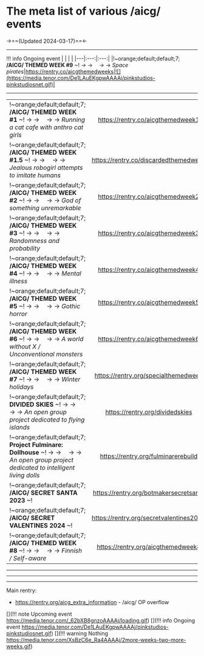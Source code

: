# The meta list of various /aicg/ events

->==(Updated 2024-03-17)==<-

***
!!! info Ongoing event
    | | | |
    |---|:---:|:---:|
    |!~orange;default;default;7; **/AICG/ THEMED WEEK #9** ~!   -> ->   -> ->  *Space pirates*|https://rentry.co/aicgthemedweeks|![](https://media.tenor.com/De1LAuEKgpwAAAAj/pinkstudios-pinkstudiosnet.gif)|

***
| | | |
|---|:---:|:---:|
|!~orange;default;default;7; **/AICG/ THEMED WEEK #1** ~!  -> ->   -> ->  *Running a cat cafe with anthro cat girls*| https://rentry.co/aicgthemedweek1| ![](https://files.catbox.moe/884dj8.png)|
|!~orange;default;default;7; **/AICG/ THEMED WEEK #1.5** ~!  -> ->   -> ->  *Jealous robogirl attempts to imitate humans*| https://rentry.co/discardedthemedweek| ![](https://files.catbox.moe/bbwj2b.png)|
|!~orange;default;default;7; **/AICG/ THEMED WEEK #2** ~!  -> ->   -> ->  *God of something unremarkable*| https://rentry.co/aicgthemedweek2| ![](https://files.catbox.moe/6io05q.png)|
|!~orange;default;default;7; **/AICG/ THEMED WEEK #3** ~!  -> ->   -> ->  *Randomness and probability*| https://rentry.co/aicgthemedweek3| ![](https://files.catbox.moe/jooqvq.png)|
|!~orange;default;default;7; **/AICG/ THEMED WEEK #4** ~!  -> ->   -> ->  *Mental illness*| https://rentry.co/aicgthemedweek4| ![](https://files.catbox.moe/i0mi0h.png)|
|!~orange;default;default;7; **/AICG/ THEMED WEEK #5** ~!  -> ->   -> ->  *Gothic horror*| https://rentry.co/aicgthemedweek5| ![](https://files.catbox.moe/uj9yw8.png)|
|!~orange;default;default;7; **/AICG/ THEMED WEEK #6** ~!  -> ->   -> ->  *A world without X / Unconventional monsters*| https://rentry.co/aicgthemedweek6| ![](https://files.catbox.moe/6tc9fu.png)|
|!~orange;default;default;7; **/AICG/ THEMED WEEK #7** ~!  -> ->   -> ->  *Winter holidays*| https://rentry.org/specialthemedweek| ![](https://files.catbox.moe/qqqdhj.png)|
|!~orange;default;default;7; **DIVIDED SKIES** ~!  -> ->   -> ->  *An open group project dedicated to flying islands*| https://rentry.org/dividedskies| ![](https://files.catbox.moe/o1wa1o.png)|
|!~orange;default;default;7; **Project Fulminare: Dollhouse** ~!  -> ->   -> ->  *An open group project dedicated to intelligent living dolls*| https://rentry.org/fulminarerebuild| ![](https://files.catbox.moe/iavmvb.png)|
|!~orange;default;default;7; **/AICG/ SECRET SANTA 2023** ~! | https://rentry.org/botmakersecretsanta| ![](https://files.catbox.moe/37x08v.png)|
|!~orange;default;default;7; **/AICG/ SECRET VALENTINES 2024** ~! | https://rentry.org/secretvalentines2024| ![](https://files.catbox.moe/z1t2n9.png)|
|!~orange;default;default;7; **/AICG/ THEMED WEEK #8** ~!  -> ->   -> ->  *Finnish / Self-aware*| https://rentry.org/aicgthemedweek8| ![](https://files.catbox.moe/ehd5v6.png)|


***
***
***
Main rentry:
- https://rentry.org/aicg_extra_information - /aicg/ OP overflow


[](!!! note Upcoming event          https://media.tenor.com/_62bXB8gnzoAAAAj/loading.gif)
[](!!! info Ongoing event          https://media.tenor.com/De1LAuEKgpwAAAAj/pinkstudios-pinkstudiosnet.gif)
[](!!! warning Nothing          https://media.tenor.com/XsBzC6e_Ra4AAAAj/2more-weeks-two-more-weeks.gif)